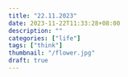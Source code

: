 ```yaml
---
title: "22.11.2023"
date: 2023-11-22T11:33:28+08:00
description: ""
categories: ["life"]
tags: ["think"]
thumbnail: "/flower.jpg"
draft: true
---
```

